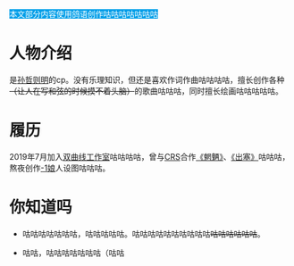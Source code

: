 <span style="background-color:#00a0e9;color:#fff">本文部分内容使用鸽语创作咕咕咕咕咕咕咕</span>

# 人物介绍

是[孙哲则明](/amyzm)的cp。没有乐理知识，但还是喜欢作词作曲咕咕咕咕，擅长创作各种<del>（让人在写和弦的时候摸不着头脑）</del>的歌曲咕咕咕，同时擅长绘画咕咕咕咕咕。

# 履历

2019年7月加入[双曲线工作室](/hyperbola_studio)咕咕咕咕，曾与[CRS](/crs)合作[《魍魉》](/wangliang)、[《出塞》](/chusai)咕咕咕，熬夜创作[-1娘](/-1niang)人设图咕咕咕。

# 你知道吗

- 咕咕咕咕咕咕咕，咕咕咕咕咕。咕咕咕咕咕咕咕咕咕咕<del>咕咕咕咕咕咕</del>。

- 咕咕，咕咕咕咕咕咕咕（咕咕

